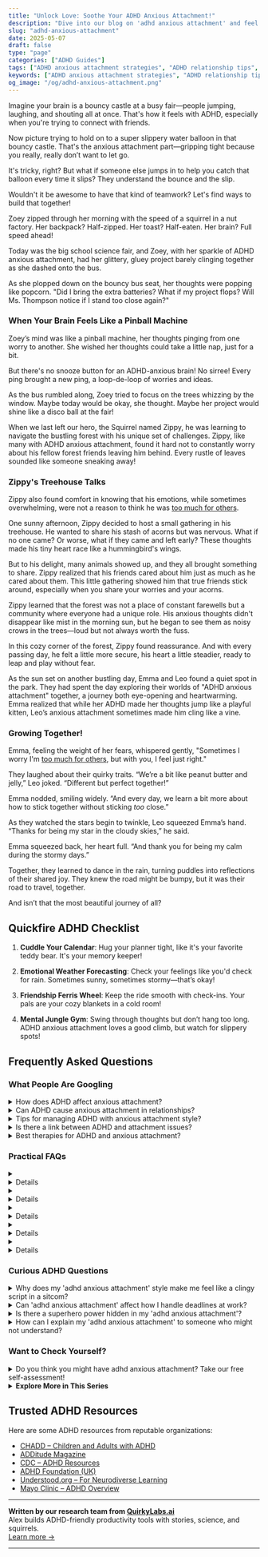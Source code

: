 ```yaml
---
title: "Unlock Love: Soothe Your ADHD Anxious Attachment!"
description: "Dive into our blog on 'adhd anxious attachment' and feel like someone's catching your balloon with you. We get the bounce, the noise, the slips—let's navigate it together!"
slug: "adhd-anxious-attachment"
date: 2025-05-07
draft: false
type: "page"
categories: ["ADHD Guides"]
tags: ["ADHD anxious attachment strategies", "ADHD relationship tips", "managing anxious attachment with ADHD", "ADHD attachment style", "ADHD adult emotional support", "ADHD playful coping techniques", "ADHD anxiety connection"]
keywords: ["ADHD anxious attachment strategies", "ADHD relationship tips", "managing anxious attachment with ADHD", "ADHD attachment style", "ADHD adult emotional support", "ADHD playful coping techniques", "ADHD anxiety connection"]
og_image: "/og/adhd-anxious-attachment.png"
---
```


Imagine your brain is a bouncy castle at a busy fair—people jumping, laughing, and shouting all at once. That's how it feels with ADHD, especially when you're trying to connect with friends.

Now picture trying to hold on to a super slippery water balloon in that bouncy castle. That's the anxious attachment part—gripping tight because you really, really don’t want to let go.

It's tricky, right? But what if someone else jumps in to help you catch that balloon every time it slips? They understand the bounce and the slip.

Wouldn't it be awesome to have that kind of teamwork? Let's find ways to build that together!

Zoey zipped through her morning with the speed of a squirrel in a nut factory. Her backpack? Half-zipped. Her toast? Half-eaten. Her brain? Full speed ahead!

Today was the big school science fair, and Zoey, with her sparkle of ADHD anxious attachment, had her glittery, gluey project barely clinging together as she dashed onto the bus.

As she plopped down on the bouncy bus seat, her thoughts were popping like popcorn. "Did I bring the extra batteries? What if my project flops? Will Ms. Thompson notice if I stand too close again?"

### When Your Brain Feels Like a Pinball Machine

Zoey’s mind was like a pinball machine, her thoughts pinging from one worry to another. She wished her thoughts could take a little nap, just for a bit.

But there's no snooze button for an ADHD-anxious brain! No sirree! Every ping brought a new ping, a loop-de-loop of worries and ideas.

As the bus rumbled along, Zoey tried to focus on the trees whizzing by the window. Maybe today would be okay, she thought. Maybe her project would shine like a disco ball at the fair!

When we last left our hero, the Squirrel named Zippy, he was learning to navigate the bustling forest with his unique set of challenges. Zippy, like many with ADHD anxious attachment, found it hard not to constantly worry about his fellow forest friends leaving him behind. Every rustle of leaves sounded like someone sneaking away!

### Zippy's Treehouse Talks

Zippy also found comfort in knowing that his emotions, while sometimes overwhelming, were not a reason to think he was [too much for others](/pages/adhd-too-much-for-others/).

One sunny afternoon, Zippy decided to host a small gathering in his treehouse. He wanted to share his stash of acorns but was nervous. What if no one came? Or worse, what if they came and left early? These thoughts made his tiny heart race like a hummingbird's wings.

But to his delight, many animals showed up, and they all brought something to share. Zippy realized that his friends cared about him just as much as he cared about them. This little gathering showed him that true friends stick around, especially when you share your worries and your acorns.

Zippy learned that the forest was not a place of constant farewells but a community where everyone had a unique role. His anxious thoughts didn't disappear like mist in the morning sun, but he began to see them as noisy crows in the trees—loud but not always worth the fuss.

In this cozy corner of the forest, Zippy found reassurance. And with every passing day, he felt a little more secure, his heart a little steadier, ready to leap and play without fear.

As the sun set on another bustling day, Emma and Leo found a quiet spot in the park. They had spent the day exploring their worlds of "ADHD anxious attachment" together, a journey both eye-opening and heartwarming. Emma realized that while her ADHD made her thoughts jump like a playful kitten, Leo’s anxious attachment sometimes made him cling like a vine.

### Growing Together!

Emma, feeling the weight of her fears, whispered gently, "Sometimes I worry I'm [too much for others](/pages/adhd-too-much-for-others), but with you, I feel just right."

They laughed about their quirky traits. “We’re a bit like peanut butter and jelly,” Leo joked. “Different but perfect together!”

Emma nodded, smiling widely. “And every day, we learn a bit more about how to stick together without sticking *too* close.”

As they watched the stars begin to twinkle, Leo squeezed Emma’s hand. “Thanks for being my star in the cloudy skies,” he said.

Emma squeezed back, her heart full. “And thank you for being my calm during the stormy days.”

Together, they learned to dance in the rain, turning puddles into reflections of their shared joy. They knew the road might be bumpy, but it was their road to travel, together.

And isn’t that the most beautiful journey of all?

## Quickfire ADHD Checklist

1. **Cuddle Your Calendar**: Hug your planner tight, like it's your favorite teddy bear. It's your memory keeper!

2. **Emotional Weather Forecasting**: Check your feelings like you'd check for rain. Sometimes sunny, sometimes stormy—that’s okay!

3. **Friendship Ferris Wheel**: Keep the ride smooth with check-ins. Your pals are your cozy blankets in a cold room!

4. **Mental Jungle Gym**: Swing through thoughts but don’t hang too long. ADHD anxious attachment loves a good climb, but watch for slippery spots!

## Frequently Asked Questions



### What People Are Googling

<details><summary>How does ADHD affect anxious attachment?</summary><p>ADHD can certainly play a role in the way anxious attachment styles manifest in relationships. If you have ADHD, you might find that your attention inconsistencies and impulsivity inadvertently contribute to anxiety about relationship stability and how connected you feel. It's like sometimes your brain might be sending you mixed signals, making you worry more about what others think or feel towards you. Remember, awareness is a big step toward managing these feelings, and with strategies tailored to your unique experiences, you can foster healthier, more secure attachments.</p></details>
<details><summary>Can ADHD cause anxious attachment in relationships?</summary><p>Absolutely, it's quite understandable to wonder about the link between ADHD and attachment styles, like anxious attachment, in relationships. ADHD can influence how one processes emotions and reacts in relationships, potentially leading to feelings of insecurity or a need for reassurance, which are common in anxious attachment. Remember, if you're experiencing these feelings, you're not alone, and it's not your fault. It's a part of how your unique brain is wired, and acknowledging this is a brave first step towards fostering healthier relationships.</p></details>
<details><summary>Tips for managing ADHD with anxious attachment style?</summary><p>Absolutely, managing ADHD alongside an anxious attachment style can definitely be challenging, but there are some gentle strategies that can really help. Firstly, establishing a routine can be soothing for both ADHD and anxiety, as it reduces the number of decisions you need to make daily. Secondly, communication is key: practice expressing your needs and feelings openly and regularly with those close to you to foster understanding and support. Lastly, remember to incorporate self-compassion into your daily routine. Be kind to yourself, acknowledging that managing both ADHD and anxious attachment is a journey, not a race.</p></details>
<details><summary>Is there a link between ADHD and attachment issues?</summary><p>Absolutely, and it's great that you're exploring these connections to better understand yourself or someone close to you. Studies do show that individuals with ADHD may experience more attachment issues compared to those without ADHD. This can be due to various ADHD symptoms like difficulties with attention, impulsivity, and emotional regulation, which might affect relationships and interpersonal interactions. Knowing this, it's important to approach relationships with compassion and understanding, both for yourself and others, as you navigate these waters.</p></details>
<details><summary>Best therapies for ADHD and anxious attachment?</summary><p>Navigating ADHD alongside anxious attachment can certainly feel overwhelming, but there are effective therapies that can help create a more calming and centered experience. Cognitive Behavioral Therapy (CBT) is a wonderful option as it helps in managing thoughts and behaviors affecting both ADHD and anxiety. Another supportive therapy is Attachment-Based Therapy which focuses on strengthening relationships and building security in your connections. Remember, finding the right therapist and therapy type is like picking a comforting, warm blanket — it needs to feel just right for you, so it's okay to take your time to find the perfect match.</p></details>



### Practical FAQs

<details><summary><details>What is ADHD anxious attachment and how does it affect relationships?<p>ADHD anxious attachment refers to a combination of Attention Deficit Hyperactivity Disorder (ADHD) symptoms and an anxious attachment style. Individuals with this profile may experience challenges in maintaining stable relationships due to their hyperactivity, impulsiveness, and constant need for reassurance and attention from their partners. This can lead to increased anxiety and strain in relationships.</p></details></summary><p>Navigating relationships with ADHD and an anxious attachment style can indeed be like sailing in choppy waters. This combo often means you might feel a strong need for closeness and reassurance from your partner, fearing that they might drift away if not constantly connected. This need can sometimes lead to feelings of anxiety or acting more impulsively, which might overwhelm both you and your loved ones. Remember, it’s completely okay to seek support and strategies to manage these feelings — you deserve to feel secure and happy in your relationships.</p></details>
<details><summary><details>How can therapy help manage ADHD anxious attachment?<p>Therapy can be highly effective in managing ADHD anxious attachment by addressing both the symptoms of ADHD and the underlying causes of anxious attachment. Cognitive Behavioral Therapy (CBT) can help modify negative thinking patterns and behaviors, while therapy focused on attachment can help individuals understand and improve their relationship dynamics. Additionally, ADHD-specific interventions, such as medication and behavioral strategies, can also be integrated into treatment plans.</p></details></summary><p>Therapy can be a warm, supportive space where you explore and address the intertwining challenges of ADHD and anxious attachment. By engaging in therapies like Cognitive Behavioral Therapy (CBT), you can gently reshape those persistent negative thoughts and behaviors into more positive, constructive patterns. Delving into attachment-focused therapy, you’re offered a chance to deeply understand and nourish your relationship dynamics, helping you build stronger, healthier connections. Integrating ADHD-specific strategies, including possible medication or behavioral approaches, ensures that your treatment plan is tailored just for you, enhancing your journey towards a more balanced and fulfilling life.</p></details>
<details><summary><details>Are there specific coping strategies for adults with ADHD anxious attachment?<p>Yes, there are specific coping strategies that can help adults with ADHD anxious attachment. These include establishing routines to manage ADHD symptoms, practicing mindfulness and relaxation techniques to reduce anxiety, and actively working on communication skills to enhance relationship stability. It is also beneficial for these individuals to engage in regular therapy and join support groups to share experiences and learn from others with similar challenges.</p></details></summary><p>Absolutely, there are tailored strategies that can really help adults with ADHD and anxious attachment feel more secure and in control. Setting up a daily routine can help manage ADHD symptoms, which in turn reduces anxiety by providing a predictable structure. Mindfulness and relaxation exercises are wonderful for calming the mind and easing worries. Improving communication can also strengthen your relationships, which is especially comforting. Don’t forget, therapy and support groups are invaluable resources where you can connect with others who understand exactly what you're going through. Cozy up to these practices, and you might find a lot of comfort and improvement in your day-to-day life!</p></details>
<details><summary><details>What role does medication play in treating ADHD anxious attachment?<p>Medication can play a crucial role in treating the ADHD component of ADHD anxious attachment by helping to control symptoms such as impulsivity, inattention, and hyperactivity. However, medication alone is often not sufficient to address the anxious attachment style. A comprehensive treatment approach, including therapy focused on attachment issues, is typically recommended to achieve the best outcomes.</p></details></summary><p>Absolutely, medication can indeed be a helpful tool in managing some of the core symptoms of ADHD, such as inattention, hyperactivity, and impulsivity, which might also influence your overall emotional regulation and relationships. However, when it comes to the aspect of anxious attachment, medication might not directly tackle those specific concerns. That’s where combining medication with other forms of therapy becomes so valuable. Engaging in therapies that focus on attachment can provide you with strategies to understand and improve your relationship patterns, leading to a more holistic approach to your well-being.</p></details>
<details><summary><details>Can lifestyle changes improve symptoms of ADHD anxious attachment?<p>Yes, lifestyle changes can significantly improve symptoms of ADHD anxious attachment. Implementing a structured daily routine, engaging in regular physical activity, maintaining a healthy diet, and ensuring adequate sleep can all help manage ADHD symptoms. Additionally, practicing stress-reduction techniques such as yoga, meditation, or deep breathing exercises can help alleviate anxiety related to anxious attachment.</p></details></summary><p>Absolutely, making some thoughtful adjustments to your daily life can really help soothe those symptoms of ADHD and anxious attachment. Creating a cozy, predictable routine can give your day a comforting rhythm that might reduce anxiety and improve focus. Adding in some gentle physical activity, like a daily walk or a bit of yoga, can also do wonders for your mind and body. And don't forget the power of a good night's sleep and nutritious meals—they're like a warm hug for your brain, helping it to rest, recover, and manage challenges more effectively.</p></details>



### Curious ADHD Questions

<details><summary>Why does my 'adhd anxious attachment' style make me feel like a clingy script in a sitcom?</summary><p>Oh, I hear you! This feeling you're describing is actually quite common with an ADHD-anxious attachment combo. Your ADHD can amplify your natural responses to excitement and stress, including how you connect with others, making interactions feel more intense. This, mingled with an anxious attachment style, might lead you to seek a lot of reassurance from loved ones, fearing their absence or disapproval — just like a sitcom character who gets into funny, clingy predicaments! Remember, your feelings are valid, and acknowledging them is a great step towards understanding and managing your interactions more comfortably.</p></details>
<details><summary>Can 'adhd anxious attachment' affect how I handle deadlines at work?</summary><p>Absolutely, it's quite understandable to see how ADHD combined with an anxious attachment style might influence how you handle work deadlines. When you have ADHD, managing time and staying on task can be challenging due to difficulties with focus, procrastination, and organization. Adding an anxious attachment style into the mix might make you worry more about the expectations and approval of others, like supervisors or coworkers, which can increase stress and make deadlines feel even more daunting. Remember, you're not alone in this, and with some personalized strategies and possibly seeking support from a coach or therapist, you can find more effective ways to manage deadlines while taking care of your emotional well-being.</p></details>
<details><summary>Is there a superhero power hidden in my 'adhd anxious attachment'?</summary><p>Absolutely, your unique combination of ADHD and anxious attachment can definitely be seen as having superhero qualities! Your ADHD might be giving you the superpower of hyperfocus in moments of passion or creativity, allowing you to see solutions and connections that others might miss. Meanwhile, your anxious attachment could be enhancing your empathy and sensitivity to others' feelings, making you a truly caring friend or partner. These traits can combine to create a uniquely insightful and compassionate individual who brings a lot of depth and creativity to your relationships and endeavors.</p></details>
<details><summary>How can I explain my 'adhd anxious attachment' to someone who might not understand?</summary><p>Absolutely, opening up about your ADHD and how it impacts your attachment style can feel a bit daunting, but it’s wonderful that you’re looking to share your experiences. You might start by gently explaining that your ADHD affects more than just focus and productivity; it also influences how you feel and respond in relationships. You could describe how sometimes your anxiety and the way you process emotions can make you seek more reassurance and connection than might seem typical. It’s helpful to remind them that this is just a part of how your brain works, and sharing this is your way of building a deeper, more understanding relationship with them.</p></details>



### Want to Check Yourself?

<details><summary>Do you think you might have adhd anxious attachment? Take our free self-assessment!</summary><p>Absolutely, taking a self-assessment can be a great first step toward understanding your own patterns and behaviors! It's wonderful that you're exploring the possibility of ADHD and how it might relate to your attachment style. Remember, these tools are here to guide you and provide insights, but they're just the beginning of a journey. If your results suggest a connection, consider following up with a professional who can offer personalized support and advice. You're doing a great job by taking this proactive step!</p></details>

<script type="application/ld+json">
{
  "@context": "https://schema.org",
  "@type": "FAQPage",
  "mainEntity": [
    {
      "@type": "Question",
      "name": "How does ADHD affect anxious attachment?",
      "acceptedAnswer": {
        "@type": "Answer",
        "text": "ADHD can certainly play a role in the way anxious attachment styles manifest in relationships. If you have ADHD, you might find that your attention inconsistencies and impulsivity inadvertently contribute to anxiety about relationship stability and how connected you feel. It's like sometimes your brain might be sending you mixed signals, making you worry more about what others think or feel towards you. Remember, awareness is a big step toward managing these feelings, and with strategies tailored to your unique experiences, you can foster healthier, more secure attachments."
      }
    },
    {
      "@type": "Question",
      "name": "Can ADHD cause anxious attachment in relationships?",
      "acceptedAnswer": {
        "@type": "Answer",
        "text": "Absolutely, it's quite understandable to wonder about the link between ADHD and attachment styles, like anxious attachment, in relationships. ADHD can influence how one processes emotions and reacts in relationships, potentially leading to feelings of insecurity or a need for reassurance, which are common in anxious attachment. Remember, if you're experiencing these feelings, you're not alone, and it's not your fault. It's a part of how your unique brain is wired, and acknowledging this is a brave first step towards fostering healthier relationships."
      }
    },
    {
      "@type": "Question",
      "name": "Tips for managing ADHD with anxious attachment style?",
      "acceptedAnswer": {
        "@type": "Answer",
        "text": "Absolutely, managing ADHD alongside an anxious attachment style can definitely be challenging, but there are some gentle strategies that can really help. Firstly, establishing a routine can be soothing for both ADHD and anxiety, as it reduces the number of decisions you need to make daily. Secondly, communication is key: practice expressing your needs and feelings openly and regularly with those close to you to foster understanding and support. Lastly, remember to incorporate self-compassion into your daily routine. Be kind to yourself, acknowledging that managing both ADHD and anxious attachment is a journey, not a race."
      }
    },
    {
      "@type": "Question",
      "name": "Is there a link between ADHD and attachment issues?",
      "acceptedAnswer": {
        "@type": "Answer",
        "text": "Absolutely, and it's great that you're exploring these connections to better understand yourself or someone close to you. Studies do show that individuals with ADHD may experience more attachment issues compared to those without ADHD. This can be due to various ADHD symptoms like difficulties with attention, impulsivity, and emotional regulation, which might affect relationships and interpersonal interactions. Knowing this, it's important to approach relationships with compassion and understanding, both for yourself and others, as you navigate these waters."
      }
    },
    {
      "@type": "Question",
      "name": "Best therapies for ADHD and anxious attachment?",
      "acceptedAnswer": {
        "@type": "Answer",
        "text": "Navigating ADHD alongside anxious attachment can certainly feel overwhelming, but there are effective therapies that can help create a more calming and centered experience. Cognitive Behavioral Therapy (CBT) is a wonderful option as it helps in managing thoughts and behaviors affecting both ADHD and anxiety. Another supportive therapy is Attachment-Based Therapy which focuses on strengthening relationships and building security in your connections. Remember, finding the right therapist and therapy type is like picking a comforting, warm blanket \u2014 it needs to feel just right for you, so it's okay to take your time to find the perfect match."
      }
    }
  ]
}
</script>
<script type="application/ld+json">
{
  "@context": "https://schema.org",
  "@type": "Article",
  "author": {
    "@type": "Person",
    "name": "QuirkyLabs",
    "url": "https://quirkylabs.ai/about"
  },
  "headline": "\"Unlock Love: Soothe Your ADHD Anxious Attachment!\"",
  "mainEntityOfPage": "https://blog.quirkylabs.ai/pages/adhd-anxious-attachment/",
  "datePublished": "2025-05-07"
}
</script>
<script type="application/ld+json">
{
  "@context": "https://schema.org",
  "@type": "BreadcrumbList",
  "itemListElement": [
    {
      "@type": "ListItem",
      "position": 1,
      "name": "Home",
      "item": "https://quirkylabs.ai/"
    },
    {
      "@type": "ListItem",
      "position": 2,
      "name": "Blog",
      "item": "https://blog.quirkylabs.ai/"
    },
    {
      "@type": "ListItem",
      "position": 3,
      "name": "\"Unlock Love: Soothe Your ADHD Anxious Attachment!\"",
      "item": "https://blog.quirkylabs.ai/pages/adhd-anxious-attachment/"
    }
  ]
}
</script>

<details>
<summary><strong>Explore More in This Series</strong></summary>

- [Adhd I Scare People Away](/pages/adhd-i-scare-people-away/)
- [Adhd Fear Intimacy](/pages/adhd-fear-intimacy/)
- [Adhd People Leave Me](/pages/adhd-people-leave-me/)
- [Adhd Sabotaging Relationships](/pages/adhd-sabotaging-relationships/)
- [Adhd Need For Reassurance](/pages/adhd-need-for-reassurance/)
- [Adhd Too Much For Others](/pages/adhd-too-much-for-others/)
- [Adhd Do I Deserve Love](/pages/adhd-do-i-deserve-love/)
- [Adhd Too Emotional](/pages/adhd-too-emotional/)
</details>



## Trusted ADHD Resources

Here are some ADHD resources from reputable organizations:

- [CHADD – Children and Adults with ADHD](https://chadd.org)
- [ADDitude Magazine](https://www.additudemag.com)
- [CDC – ADHD Resources](https://www.cdc.gov/ncbddd/adhd)
- [ADHD Foundation (UK)](https://www.adhdfoundation.org.uk)
- [Understood.org – For Neurodiverse Learning](https://www.understood.org)
- [Mayo Clinic – ADHD Overview](https://www.mayoclinic.org/diseases-conditions/adhd)


---

**Written by our research team from [QuirkyLabs.ai](https://quirkylabs.ai)**  
Alex builds ADHD-friendly productivity tools with stories, science, and squirrels.  
[Learn more →](https://quirkylabs.ai)

---